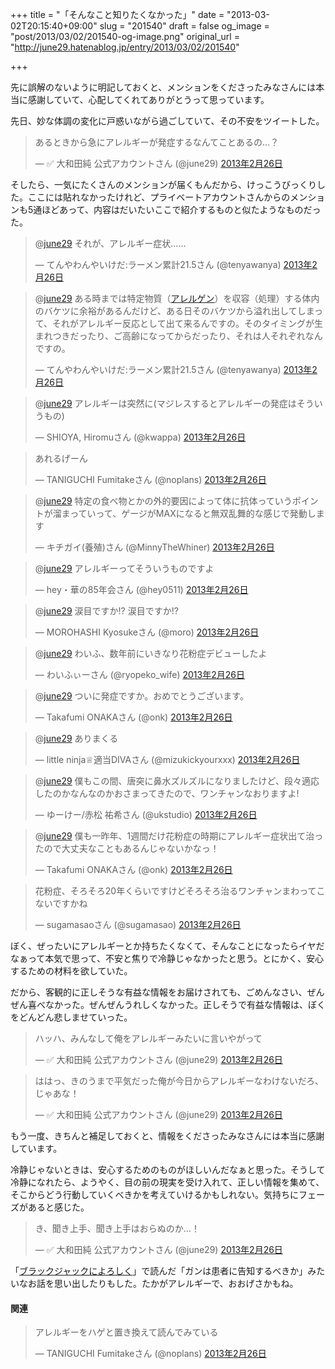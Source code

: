 +++
title = "「そんなこと知りたくなかった」"
date = "2013-03-02T20:15:40+09:00"
slug = "201540"
draft = false
og_image = "post/2013/03/02/201540-og-image.png"
original_url = "http://june29.hatenablog.jp/entry/2013/03/02/201540"

+++

<p>先に誤解のないように明記しておくと、メンションをくださったみなさんには本当に感謝していて、心配してくれてありがとうって思っています。</p>
<p>先日、妙な体調の変化に戸惑いながら過ごしていて、その不安をツイートした。</p>
<p></p>
<blockquote class="twitter-tweet" lang="ja">
<p>あるときから急にアレルギーが発症するなんてことあるの…？</p>— ✅ 大和田純 公式アカウントさん (@june29) <a href="https://twitter.com/june29/status/306377571640168448">2013年2月26日</a>
</blockquote>
<script async src="//platform.twitter.com/widgets.js" charset="utf-8"></script><p>そしたら、一気にたくさんのメンションが届くもんだから、けっこうびっくりした。ここには貼れなかったけれど、プライベートアカウントさんからのメンションも5通ほどあって、内容はだいたいここで紹介するものと似たようなものだった。</p>
<p></p>
<blockquote class="twitter-tweet" lang="ja">
<p>@<a href="https://twitter.com/june29">june29</a> それが、アレルギー症状…...</p>— てんやわんやいけだ:ラーメン累計21.5さん (@tenyawanya) <a href="https://twitter.com/tenyawanya/status/306377642771374081">2013年2月26日</a>
</blockquote>
<script async src="//platform.twitter.com/widgets.js" charset="utf-8"></script><p></p>
<blockquote class="twitter-tweet" lang="ja">
<p>@<a href="https://twitter.com/june29">june29</a> ある時までは特定物質（<a class="keyword" href="http://d.hatena.ne.jp/keyword/%A5%A2%A5%EC%A5%EB%A5%B2%A5%F3">アレルゲン</a>）を収容（処理）する体内のバケツに余裕があるんだけど、ある日そのバケツから溢れ出してしまって、それがアレルギー反応として出て来るんですの。そのタイミングが生まれつきだったり、ご高齢になってからだったり、それは人それぞれなんですの。</p>— てんやわんやいけだ:ラーメン累計21.5さん (@tenyawanya) <a href="https://twitter.com/tenyawanya/status/306378209442803713">2013年2月26日</a>
</blockquote>
<script async src="//platform.twitter.com/widgets.js" charset="utf-8"></script><p></p>
<blockquote class="twitter-tweet" lang="ja">
<p>@<a href="https://twitter.com/june29">june29</a> アレルギーは突然に(マジレスするとアレルギーの発症はそういうもの)</p>— SHIOYA, Hiromuさん (@kwappa) <a href="https://twitter.com/kwappa/status/306377856848633856">2013年2月26日</a>
</blockquote>
<script async src="//platform.twitter.com/widgets.js" charset="utf-8"></script><p></p>
<blockquote class="twitter-tweet" lang="ja">
<p>あれるげーん</p>— TANIGUCHI Fumitakeさん (@noplans) <a href="https://twitter.com/noplans/status/306378457770758144">2013年2月26日</a>
</blockquote>
<script async src="//platform.twitter.com/widgets.js" charset="utf-8"></script><p></p>
<blockquote class="twitter-tweet" lang="ja">
<p>@<a href="https://twitter.com/june29">june29</a> 特定の食べ物とかの外的要因によって体に抗体っていうポイントが溜まっていって、ゲージがMAXになると無双乱舞的な感じで発動します</p>— キチガイ(養殖)さん (@MinnyTheWhiner) <a href="https://twitter.com/MinnyTheWhiner/status/306378584753319936">2013年2月26日</a>
</blockquote>
<script async src="//platform.twitter.com/widgets.js" charset="utf-8"></script><p></p>
<blockquote class="twitter-tweet" lang="ja">
<p>@<a href="https://twitter.com/june29">june29</a> アレルギーってそういうものですよ</p>— hey・華の85年会さん (@hey0511) <a href="https://twitter.com/hey0511/status/306378906758443010">2013年2月26日</a>
</blockquote>
<script async src="//platform.twitter.com/widgets.js" charset="utf-8"></script><p></p>
<blockquote class="twitter-tweet" lang="ja">
<p>@<a href="https://twitter.com/june29">june29</a> 涙目ですか!? 涙目ですか!?</p>— MOROHASHI Kyosukeさん (@moro) <a href="https://twitter.com/moro/status/306378950987358208">2013年2月26日</a>
</blockquote>
<script async src="//platform.twitter.com/widgets.js" charset="utf-8"></script><p></p>
<blockquote class="twitter-tweet" lang="ja">
<p>@<a href="https://twitter.com/june29">june29</a> わいふ、数年前にいきなり花粉症デビューしたよ</p>— わいふぃーさん (@ryopeko_wife) <a href="https://twitter.com/ryopeko_wife/status/306379060215418880">2013年2月26日</a>
</blockquote>
<script async src="//platform.twitter.com/widgets.js" charset="utf-8"></script><p></p>
<blockquote class="twitter-tweet" lang="ja">
<p>@<a href="https://twitter.com/june29">june29</a> ついに発症ですか。おめでとうございます。</p>— Takafumi ONAKAさん (@onk) <a href="https://twitter.com/onk/status/306379825940152320">2013年2月26日</a>
</blockquote>
<script async src="//platform.twitter.com/widgets.js" charset="utf-8"></script><p></p>
<blockquote class="twitter-tweet" lang="ja">
<p>@<a href="https://twitter.com/june29">june29</a> ありまくる</p>— little ninja♕適当DIVAさん (@mizukickyourxxx) <a href="https://twitter.com/mizukickyourxxx/status/306380121537921025">2013年2月26日</a>
</blockquote>
<script async src="//platform.twitter.com/widgets.js" charset="utf-8"></script><p></p>
<blockquote class="twitter-tweet" lang="ja">
<p>@<a href="https://twitter.com/june29">june29</a> 僕もこの間、唐突に鼻水ズルズルになりましたけど、段々適応したのかなんなのかおさまってきたので、ワンチャンなおりますよ!</p>— ゆーけー/赤松 祐希さん (@ukstudio) <a href="https://twitter.com/ukstudio/status/306381412699889664">2013年2月26日</a>
</blockquote>
<script async src="//platform.twitter.com/widgets.js" charset="utf-8"></script><p></p>
<blockquote class="twitter-tweet" lang="ja">
<p>@<a href="https://twitter.com/june29">june29</a> 僕も一昨年、1週間だけ花粉症の時期にアレルギー症状出て治ったので大丈夫なこともあるんじゃないかなっ！</p>— Takafumi ONAKAさん (@onk) <a href="https://twitter.com/onk/status/306383985251074048">2013年2月26日</a>
</blockquote>
<script async src="//platform.twitter.com/widgets.js" charset="utf-8"></script><p></p>
<blockquote class="twitter-tweet" lang="ja">
<p>花粉症、そろそろ20年くらいですけどそろそろ治るワンチャンまわってこないですかね</p>— sugamasaoさん (@sugamasao) <a href="https://twitter.com/sugamasao/status/306381697207914496">2013年2月26日</a>
</blockquote>
<script async src="//platform.twitter.com/widgets.js" charset="utf-8"></script><p>ぼく、ぜったいにアレルギーとか持ちたくなくて、そんなことになったらイヤだなぁって本気で思って、不安と焦りで冷静じゃなかったと思う。とにかく、安心するための材料を欲していた。</p>
<p>だから、客観的に正しそうな有益な情報をお届けされても、ごめんなさい、ぜんぜん喜べなかった。ぜんぜんうれしくなかった。正しそうで有益な情報は、ぼくをどんどん悲しませていった。</p>
<p></p>
<blockquote class="twitter-tweet" lang="ja">
<p>ハッハ、みんなして俺をアレルギーみたいに言いやがって</p>— ✅ 大和田純 公式アカウントさん (@june29) <a href="https://twitter.com/june29/status/306378073631252480">2013年2月26日</a>
</blockquote>
<script async src="//platform.twitter.com/widgets.js" charset="utf-8"></script><p></p>
<blockquote class="twitter-tweet" lang="ja">
<p>ははっ、きのうまで平気だった俺が今日からアレルギーなわけないだろ、じゃあな！</p>— ✅ 大和田純 公式アカウントさん (@june29) <a href="https://twitter.com/june29/status/306378748889010176">2013年2月26日</a>
</blockquote>
<script async src="//platform.twitter.com/widgets.js" charset="utf-8"></script><p>もう一度、きちんと補足しておくと、情報をくださったみなさんには本当に感謝しています。</p>
<p>冷静じゃないときは、安心するためのものがほしいんだなぁと思った。そうして冷静になれたら、ようやく、目の前の現実を受け入れて、正しい情報を集めて、そこからどう行動していくべきかを考えていけるかもしれない。気持ちにフェーズがあると感じた。</p>
<p></p>
<blockquote class="twitter-tweet" lang="ja">
<p>き、聞き上手、聞き上手はおらぬのか…！</p>— ✅ 大和田純 公式アカウントさん (@june29) <a href="https://twitter.com/june29/status/306379465632645122">2013年2月26日</a>
</blockquote>
<script async src="//platform.twitter.com/widgets.js" charset="utf-8"></script><p>「<a class="keyword" href="http://d.hatena.ne.jp/keyword/%A5%D6%A5%E9%A5%C3%A5%AF%A5%B8%A5%E3%A5%C3%A5%AF%A4%CB%A4%E8%A4%ED%A4%B7%A4%AF">ブラックジャックによろしく</a>」で読んだ「ガンは患者に告知するべきか」みたいなお話を思い出したりもした。たかがアレルギーで、おおげさかもね。</p>

<div class="section">
    <h4>関連</h4>
    <p></p>
<blockquote class="twitter-tweet" lang="ja">
<p>アレルギーをハゲと置き換えて読んでみている</p>— TANIGUCHI Fumitakeさん (@noplans) <a href="https://twitter.com/noplans/status/306378999708385282">2013年2月26日</a>
</blockquote>
<script async src="//platform.twitter.com/widgets.js" charset="utf-8"></script>

</div>